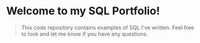 # Welcome to my SQL Portfolio!

> This code repository contains examples of SQL I've written. Feel free to look and let me know if you have any questions.
